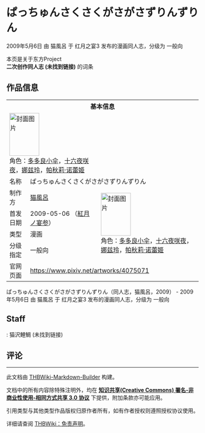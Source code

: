 # ぱっちゅんさくさくがさがさずりんずりん

<!-- source html: G:\repos\THBWiki-Markdown-Builder\THBWikiMarkdown\Temp\main\1\17\ns0%3A%E3%81%B1%E3%81%A3%E3%81%A1%E3%82%85%E3%82%93%E3%81%95%E3%81%8F%E3%81%95%E3%81%8F%E3%81%8C%E3%81%95%E3%81%8C%E3%81%95%E3%81%9A%E3%82%8A%E3%82%93%E3%81%9A%E3%82%8A%E3%82%93.html -->

2009年5月6日 由 猫風呂 于 红月之宴3 发布的漫画同人志，分级为 一般向

本页是关于东方Project  
 **二次创作同人志 (未找到链接)** 的词条
## 作品信息

<table><tbody><tr><th colspan="3">基本信息</th></tr><tr><td class="cover-artwork-mobile" colspan="2"><a href="./文件-ぱっちゅんさくさくがさがさずりんずりん封面.jpg.md" class="image" title="封面图片"><img alt="封面图片" src="https://upload.thwiki.cc/thumb/2/22/%E3%81%B1%E3%81%A3%E3%81%A1%E3%82%85%E3%82%93%E3%81%95%E3%81%8F%E3%81%95%E3%81%8F%E3%81%8C%E3%81%95%E3%81%8C%E3%81%95%E3%81%9A%E3%82%8A%E3%82%93%E3%81%9A%E3%82%8A%E3%82%93%E5%B0%81%E9%9D%A2.jpg/78px-%E3%81%B1%E3%81%A3%E3%81%A1%E3%82%85%E3%82%93%E3%81%95%E3%81%8F%E3%81%95%E3%81%8F%E3%81%8C%E3%81%95%E3%81%8C%E3%81%95%E3%81%9A%E3%82%8A%E3%82%93%E3%81%9A%E3%82%8A%E3%82%93%E5%B0%81%E9%9D%A2.jpg" decoding="async" loading="lazy" width="78" height="112" srcset="https://upload.thwiki.cc/thumb/2/22/%E3%81%B1%E3%81%A3%E3%81%A1%E3%82%85%E3%82%93%E3%81%95%E3%81%8F%E3%81%95%E3%81%8F%E3%81%8C%E3%81%95%E3%81%8C%E3%81%95%E3%81%9A%E3%82%8A%E3%82%93%E3%81%9A%E3%82%8A%E3%82%93%E5%B0%81%E9%9D%A2.jpg/117px-%E3%81%B1%E3%81%A3%E3%81%A1%E3%82%85%E3%82%93%E3%81%95%E3%81%8F%E3%81%95%E3%81%8F%E3%81%8C%E3%81%95%E3%81%8C%E3%81%95%E3%81%9A%E3%82%8A%E3%82%93%E3%81%9A%E3%82%8A%E3%82%93%E5%B0%81%E9%9D%A2.jpg 1.5x, https://upload.thwiki.cc/thumb/2/22/%E3%81%B1%E3%81%A3%E3%81%A1%E3%82%85%E3%82%93%E3%81%95%E3%81%8F%E3%81%95%E3%81%8F%E3%81%8C%E3%81%95%E3%81%8C%E3%81%95%E3%81%9A%E3%82%8A%E3%82%93%E3%81%9A%E3%82%8A%E3%82%93%E5%B0%81%E9%9D%A2.jpg/156px-%E3%81%B1%E3%81%A3%E3%81%A1%E3%82%85%E3%82%93%E3%81%95%E3%81%8F%E3%81%95%E3%81%8F%E3%81%8C%E3%81%95%E3%81%8C%E3%81%95%E3%81%9A%E3%82%8A%E3%82%93%E3%81%9A%E3%82%8A%E3%82%93%E5%B0%81%E9%9D%A2.jpg 2x" data-file-width="268" data-file-height="384"></a><div class="cover-char">角色：<a href="./多多良小伞.md" title="多多良小伞">多多良小伞</a>，<a href="/%E5%8D%81%E5%85%AD%E5%A4%9C%E5%92%B2%E5%A4%9C" title="十六夜咲夜">十六夜咲夜</a>，<a href="./娜兹玲.md" title="娜兹玲">娜兹玲</a>，<a href="./帕秋莉·诺蕾姬.md" title="帕秋莉·诺蕾姬">帕秋莉·诺蕾姬</a></div></td>
</tr><tr><td class="label">名称</td><td colspan="2"> ぱっちゅんさくさくがさがさずりんずりん </td></tr><tr><td class="label">制作方</td><td><a href="./猫風呂.md" title="猫風呂">猫風呂</a></td><td class="cover-artwork" rowspan="4" style="min-width:112px;"><a href="./文件-ぱっちゅんさくさくがさがさずりんずりん封面.jpg.md" class="image" title="封面图片"><img alt="封面图片" src="https://upload.thwiki.cc/thumb/2/22/%E3%81%B1%E3%81%A3%E3%81%A1%E3%82%85%E3%82%93%E3%81%95%E3%81%8F%E3%81%95%E3%81%8F%E3%81%8C%E3%81%95%E3%81%8C%E3%81%95%E3%81%9A%E3%82%8A%E3%82%93%E3%81%9A%E3%82%8A%E3%82%93%E5%B0%81%E9%9D%A2.jpg/78px-%E3%81%B1%E3%81%A3%E3%81%A1%E3%82%85%E3%82%93%E3%81%95%E3%81%8F%E3%81%95%E3%81%8F%E3%81%8C%E3%81%95%E3%81%8C%E3%81%95%E3%81%9A%E3%82%8A%E3%82%93%E3%81%9A%E3%82%8A%E3%82%93%E5%B0%81%E9%9D%A2.jpg" decoding="async" loading="lazy" width="78" height="112" srcset="https://upload.thwiki.cc/thumb/2/22/%E3%81%B1%E3%81%A3%E3%81%A1%E3%82%85%E3%82%93%E3%81%95%E3%81%8F%E3%81%95%E3%81%8F%E3%81%8C%E3%81%95%E3%81%8C%E3%81%95%E3%81%9A%E3%82%8A%E3%82%93%E3%81%9A%E3%82%8A%E3%82%93%E5%B0%81%E9%9D%A2.jpg/117px-%E3%81%B1%E3%81%A3%E3%81%A1%E3%82%85%E3%82%93%E3%81%95%E3%81%8F%E3%81%95%E3%81%8F%E3%81%8C%E3%81%95%E3%81%8C%E3%81%95%E3%81%9A%E3%82%8A%E3%82%93%E3%81%9A%E3%82%8A%E3%82%93%E5%B0%81%E9%9D%A2.jpg 1.5x, https://upload.thwiki.cc/thumb/2/22/%E3%81%B1%E3%81%A3%E3%81%A1%E3%82%85%E3%82%93%E3%81%95%E3%81%8F%E3%81%95%E3%81%8F%E3%81%8C%E3%81%95%E3%81%8C%E3%81%95%E3%81%9A%E3%82%8A%E3%82%93%E3%81%9A%E3%82%8A%E3%82%93%E5%B0%81%E9%9D%A2.jpg/156px-%E3%81%B1%E3%81%A3%E3%81%A1%E3%82%85%E3%82%93%E3%81%95%E3%81%8F%E3%81%95%E3%81%8F%E3%81%8C%E3%81%95%E3%81%8C%E3%81%95%E3%81%9A%E3%82%8A%E3%82%93%E3%81%9A%E3%82%8A%E3%82%93%E5%B0%81%E9%9D%A2.jpg 2x" data-file-width="268" data-file-height="384"></a><div class="cover-char">角色：<a href="./多多良小伞.md" title="多多良小伞">多多良小伞</a>，<a href="/%E5%8D%81%E5%85%AD%E5%A4%9C%E5%92%B2%E5%A4%9C" title="十六夜咲夜">十六夜咲夜</a>，<a href="./娜兹玲.md" title="娜兹玲">娜兹玲</a>，<a href="./帕秋莉·诺蕾姬.md" title="帕秋莉·诺蕾姬">帕秋莉·诺蕾姬</a></div></td>
</tr><tr><td class="label">首发日期</td><td>2009-05-06&#160;（<a href="/展会作品列表?e=%E7%BA%A2%E6%9C%88%E4%B9%8B%E5%AE%B4%233">紅月ノ宴参</a>）</td></tr><tr><td class="label">类型</td><td>漫画</td></tr><tr><td class="label">分级指定</td><td>一般向</td></tr>
<tr><td class="label">官网页面</td><td colspan="2"><a rel="nofollow" class="external free" href="https://www.pixiv.net/artworks/4075071">https://www.pixiv.net/artworks/4075071</a></td></tr></tbody></table>

ぱっちゅんさくさくがさがさずりんずりん（同人志，猫風呂，2009） - 2009年5月6日 由 猫風呂 于 红月之宴3 发布的漫画同人志，分级为 一般向
## Staff
: 猫沢鯉鯛 (未找到链接)

## 评论




---

此文档由 [THBWiki-Markdown-Builder](https://github.com/Delsin-Yu/THBWiki-Markdown-Builder) 构建。

文档中的所有内容除特殊注明外，均在 [**知识共享(Creative Commons) 署名-非商业性使用-相同方式共享 3.0 协议**](https://creativecommons.org/licenses/by-sa/3.0/deed.zh-hans) 下提供，附加条款亦可能应用。

引用类型与其他类型作品版权归原作者所有，如有作者授权则遵照授权协议使用。

详细请查阅 [THBWiki：免责声明](https://thbwiki.cc/THBWiki:%E5%85%8D%E8%B4%A3%E5%A3%B0%E6%98%8E)。

